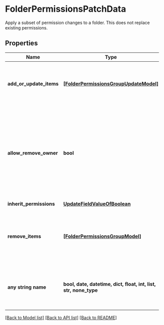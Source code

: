 # FolderPermissionsPatchData

Apply a subset of permission changes to a folder.  This does not replace existing permissions.

## Properties
Name | Type | Description | Notes
------------ | ------------- | ------------- | -------------
**add_or_update_items** | [**[FolderPermissionsGroupUpdateModel]**](FolderPermissionsGroupUpdateModel.md) | All of these groups permissions will be added or updated on the folder | [optional] 
**allow_remove_owner** | **bool** | When false this call will fail if your request would remove the current user as able to edit.  When true, you can remove your access to the folder. | [optional] 
**inherit_permissions** | [**UpdateFieldValueOfBoolean**](UpdateFieldValueOfBoolean.md) |  | [optional] 
**remove_items** | [**[FolderPermissionsGroupModel]**](FolderPermissionsGroupModel.md) | All of these groups or users will be removed from the folder permissions for this folder | [optional] 
**any string name** | **bool, date, datetime, dict, float, int, list, str, none_type** | any string name can be used but the value must be the correct type | [optional]

[[Back to Model list]](../README.md#documentation-for-models) [[Back to API list]](../README.md#documentation-for-api-endpoints) [[Back to README]](../README.md)


